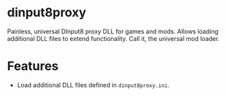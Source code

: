 # dinput8proxy

Painless, universal DInput8 proxy DLL for games and mods. 
Allows loading additional DLL files to extend functionality.
Call it, the universal mod loader.

# Features
- Load additional DLL files defined in `dinput8proxy.ini`.